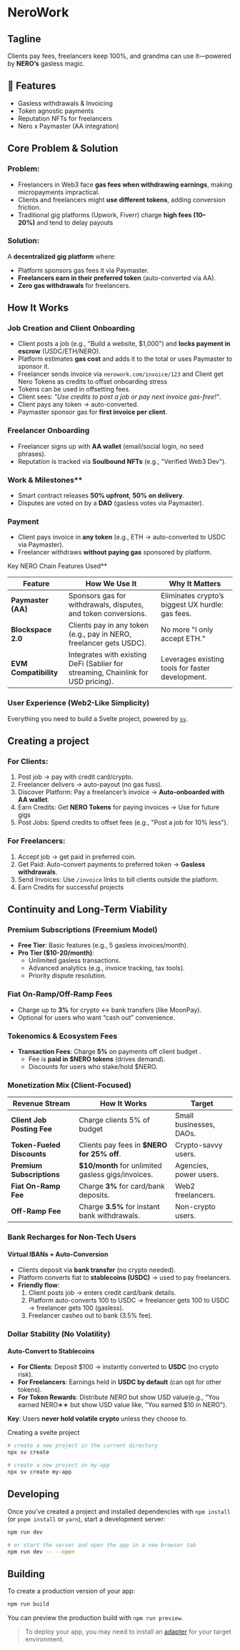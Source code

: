 # NeroWork

## Tagline

Clients pay fees, freelancers keep 100%, and grandma can use it—powered by **NERO’s** gasless magic.

## 🚀 Features

- Gasless withdrawals & Invoicing
- Token agnostic payments
- Reputation NFTs for freelancers
- Nero x Paymaster (AA integration)

## Core Problem & Solution

### Problem:

- Freelancers in Web3 face **gas fees when withdrawing earnings**, making micropayments impractical.
- Clients and freelancers might **use different tokens**, adding conversion friction.
- Traditional gig platforms (Upwork, Fiverr) charge **high fees (10–20%)** and tend to delay payouts

### Solution:

A **decentralized gig platform** where:

- Platform sponsors gas fees it via Paymaster.
- **Freelancers earn in their preferred token** (auto-converted via AA).
- **Zero gas withdrawals** for freelancers.

## How It Works

### Job Creation and Client Onboarding

- Client posts a job (e.g., "Build a website, $1,000") and **locks payment in escrow** (USDC/ETH/NERO).
- Platform estimates **gas cost** and adds it to the total or uses Paymaster to sponsor it.
- Freelancer sends invoice via `nerowork.com/invoice/123` and Client get Nero Tokens as credits to offset onboarding stress
- Tokens can be used in offsetting fees.
- Client sees: *"Use credits to post a job or pay next invoice gas-free!"*.
- Client pays any token → auto-converted.
- Paymaster sponsor gas for **first invoice per client**.

### Freelancer Onboarding

- Freelancer signs up with **AA wallet** (email/social login, no seed phrases).
- Reputation is tracked via **Soulbound NFTs** (e.g., "Verified Web3 Dev").

### Work & Milestones\*\*

- Smart contract releases **50% upfront**, **50% on delivery**.
- Disputes are voted on by a **DAO** (gasless votes via Paymaster).

### Payment

- Client pays invoice in **any token** (e.g., ETH → auto-converted to USDC via Paymaster).
- Freelancer withdraws **without paying gas** sponsored by platform.

Key NERO Chain Features Used\*\*

| **Feature**           | **How We Use It**                                                                 | **Why It Matters**                               |
| --------------------- | --------------------------------------------------------------------------------- | ------------------------------------------------ |
| **Paymaster (AA)**    | Sponsors gas for withdrawals, disputes, and token conversions.                    | Eliminates crypto’s biggest UX hurdle: gas fees. |
| **Blockspace 2.0**    | Clients pay in any token (e.g., pay in NERO, freelancer gets USDC).               | No more "I only accept ETH."                     |
| **EVM Compatibility** | Integrates with existing DeFi (Sablier for streaming, Chainlink for USD pricing). | Leverages existing tools for faster development. |

### User Experience (Web2-Like Simplicity)

Everything you need to build a Svelte project, powered by [`sv`](https://github.com/sveltejs/cli).

## Creating a project

### For Clients:

1. Post job → pay with credit card/crypto.
2. Freelancer delivers → auto-payout (no gas fuss).
3. Discover Platform: Pay a freelancer’s invoice → **Auto-onboarded with AA wallet**.
4. Earn Credits: Get **NERO Tokens** for paying invoices → Use for future gigs
5. Post Jobs: Spend credits to offset fees (e.g., "Post a job for 10% less").

### For Freelancers:

1. Accept job → get paid in preferred coin.
2. Get Paid: Auto-convert payments to preferred token → **Gasless withdrawals**.
3. Send Invoices: Use `/invoice` links to bill clients outside the platform.
4. Earn Credits for successful projects

## Continuity and Long-Term Viability

### Premium Subscriptions (Freemium Model)

- **Free Tier**: Basic features (e.g., 5 gasless invoices/month).
- **Pro Tier ($10-20/month)**:
  - Unlimited gasless transactions.
  - Advanced analytics (e.g., invoice tracking, tax tools).
  - Priority dispute resolution.

### Fiat On-Ramp/Off-Ramp Fees

- Charge up to **3%** for crypto ↔ bank transfers (like MoonPay).
- Optional for users who want “cash out” convenience.

### Tokenomics & Ecosystem Fees

- **Transaction Fees**: Charge **5%** on payments off client budget .
  - Fee is **paid in $NERO tokens** (drives demand).
  - Discounts for users who stake/hold $NERO.

### Monetization Mix (Client-Focused)

| **Revenue Stream**         | **How It Works**                                   | **Target**              |
| -------------------------- | -------------------------------------------------- | ----------------------- |
| **Client Job Posting Fee** | Charge clients 5% of budget                        | Small businesses, DAOs. |
| **Token-Fueled Discounts** | Clients pay fees in **$NERO for 25% off**.         | Crypto-savvy users.     |
| **Premium Subscriptions**  | **$10/month** for unlimited gasless gigs/invoices. | Agencies, power users.  |
| **Fiat On-Ramp Fee**       | Charge **3%** for card/bank deposits.              | Web2 freelancers.       |
| **Off-Ramp Fee**           | Charge **3.5%** for instant bank withdrawals.      | Non-crypto users.       |

### Bank Recharges for Non-Tech Users

#### Virtual IBANs + Auto-Conversion

- Clients deposit via **bank transfer** (no crypto needed).
- Platform converts fiat to **stablecoins (USDC)** → used to pay freelancers.
- **Friendly flow**:
  1. Client posts job → enters credit card/bank details.
  2. Platform auto-converts 100 to USDC → freelancer gets 100 to USDC → freelancer gets 100 (gasless).
  3. Freelancer cashes out to bank (3.5% fee).

### Dollar Stability (No Volatility)

#### Auto-Convert to Stablecoins

- **For Clients**: Deposit $100 → instantly converted to **USDC** (no crypto risk).
- **For Freelancers**: Earnings held in **USDC by default** (can opt for other tokens).
- **For Token Rewards**: Distribute _NERO_ but show USD value(e.g., "You earned NERO∗∗ but show USD value like, "You earned $10 in NERO").

**Key**: Users **never hold volatile crypto** unless they choose to.

Creating a svelte project

```bash
# create a new project in the current directory
npx sv create

# create a new project in my-app
npx sv create my-app
```

## Developing

Once you've created a project and installed dependencies with `npm install` (or `pnpm install` or `yarn`), start a development server:

```bash
npm run dev

# or start the server and open the app in a new browser tab
npm run dev -- --open
```

## Building

To create a production version of your app:

```bash
npm run build
```

You can preview the production build with `npm run preview`.

> To deploy your app, you may need to install an [adapter](https://svelte.dev/docs/kit/adapters) for your target environment.
